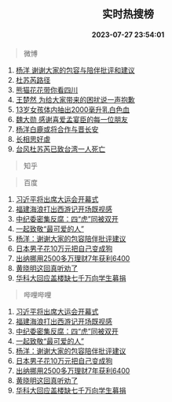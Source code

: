 <div align="center"><h2>实时热搜榜</h2><h4>2023-07-27 23:54:01</h4></div>

> 微博  

1. [杨洋 谢谢大家的包容与陪伴批评和建议](https://s.weibo.com/weibo?q=%E6%9D%A8%E6%B4%8B%20%E8%B0%A2%E8%B0%A2%E5%A4%A7%E5%AE%B6%E7%9A%84%E5%8C%85%E5%AE%B9%E4%B8%8E%E9%99%AA%E4%BC%B4%E6%89%B9%E8%AF%84%E5%92%8C%E5%BB%BA%E8%AE%AE&t=31&band_rank=1&Refer=top)<br />
2. [杜苏芮路径](https://s.weibo.com/weibo?q=%E6%9D%9C%E8%8B%8F%E8%8A%AE%E8%B7%AF%E5%BE%84&t=31&band_rank=2&Refer=top)<br />
3. [熊猫花花带你看四川](https://s.weibo.com/weibo?q=%23%E7%86%8A%E7%8C%AB%E8%8A%B1%E8%8A%B1%E5%B8%A6%E4%BD%A0%E7%9C%8B%E5%9B%9B%E5%B7%9D%23&t=31&band_rank=3&Refer=top)<br />
4. [王楚然 为给大家带来的困扰说一声抱歉](https://s.weibo.com/weibo?q=%E7%8E%8B%E6%A5%9A%E7%84%B6%20%E4%B8%BA%E7%BB%99%E5%A4%A7%E5%AE%B6%E5%B8%A6%E6%9D%A5%E7%9A%84%E5%9B%B0%E6%89%B0%E8%AF%B4%E4%B8%80%E5%A3%B0%E6%8A%B1%E6%AD%89&t=31&band_rank=4&Refer=top)<br />
5. [13岁女孩体内抽出2000毫升乳白色血](https://s.weibo.com/weibo?q=%2313%E5%B2%81%E5%A5%B3%E5%AD%A9%E4%BD%93%E5%86%85%E6%8A%BD%E5%87%BA2000%E6%AF%AB%E5%8D%87%E4%B9%B3%E7%99%BD%E8%89%B2%E8%A1%80%23&t=31&band_rank=5&Refer=top)<br />
6. [魏大勋 感谢喜爱孟宴臣的每一位朋友](https://s.weibo.com/weibo?q=%E9%AD%8F%E5%A4%A7%E5%8B%8B%20%E6%84%9F%E8%B0%A2%E5%96%9C%E7%88%B1%E5%AD%9F%E5%AE%B4%E8%87%A3%E7%9A%84%E6%AF%8F%E4%B8%80%E4%BD%8D%E6%9C%8B%E5%8F%8B&t=31&band_rank=6&Refer=top)<br />
7. [杨洋白鹿或将合作与晋长安](https://s.weibo.com/weibo?q=%23%E6%9D%A8%E6%B4%8B%E7%99%BD%E9%B9%BF%E6%88%96%E5%B0%86%E5%90%88%E4%BD%9C%E4%B8%8E%E6%99%8B%E9%95%BF%E5%AE%89%23&t=31&band_rank=7&Refer=top)<br />
8. [长相思好虐](https://s.weibo.com/weibo?q=%E9%95%BF%E7%9B%B8%E6%80%9D%E5%A5%BD%E8%99%90&t=31&band_rank=8&Refer=top)<br />
9. [台风杜苏芮已致台湾一人死亡](https://s.weibo.com/weibo?q=%23%E5%8F%B0%E9%A3%8E%E6%9D%9C%E8%8B%8F%E8%8A%AE%E5%B7%B2%E8%87%B4%E5%8F%B0%E6%B9%BE%E4%B8%80%E4%BA%BA%E6%AD%BB%E4%BA%A1%23&t=31&band_rank=9&Refer=top)<br />

> 知乎  


> 百度  

1. [习近平将出席大运会开幕式](https://www.baidu.com/s?wd=%E4%B9%A0%E8%BF%91%E5%B9%B3%E5%B0%86%E5%87%BA%E5%B8%AD%E5%A4%A7%E8%BF%90%E4%BC%9A%E5%BC%80%E5%B9%95%E5%BC%8F&sa=fyb_news&rsv_dl=fyb_news)<br />
2. [福建海浪打出西游记开场既视感](https://www.baidu.com/s?wd=%E7%A6%8F%E5%BB%BA%E6%B5%B7%E6%B5%AA%E6%89%93%E5%87%BA%E8%A5%BF%E6%B8%B8%E8%AE%B0%E5%BC%80%E5%9C%BA%E6%97%A2%E8%A7%86%E6%84%9F&sa=fyb_news&rsv_dl=fyb_news)<br />
3. [中纪委密集反腐：四“虎”同被双开](https://www.baidu.com/s?wd=%E4%B8%AD%E7%BA%AA%E5%A7%94%E5%AF%86%E9%9B%86%E5%8F%8D%E8%85%90%EF%BC%9A%E5%9B%9B%E2%80%9C%E8%99%8E%E2%80%9D%E5%90%8C%E8%A2%AB%E5%8F%8C%E5%BC%80&sa=fyb_news&rsv_dl=fyb_news)<br />
4. [一起致敬“最可爱的人”](https://www.baidu.com/s?wd=%E4%B8%80%E8%B5%B7%E8%87%B4%E6%95%AC%E2%80%9C%E6%9C%80%E5%8F%AF%E7%88%B1%E7%9A%84%E4%BA%BA%E2%80%9D&sa=fyb_news&rsv_dl=fyb_news)<br />
5. [杨洋：谢谢大家的包容陪伴批评建议](https://www.baidu.com/s?wd=%E6%9D%A8%E6%B4%8B%EF%BC%9A%E8%B0%A2%E8%B0%A2%E5%A4%A7%E5%AE%B6%E7%9A%84%E5%8C%85%E5%AE%B9%E9%99%AA%E4%BC%B4%E6%89%B9%E8%AF%84%E5%BB%BA%E8%AE%AE&sa=fyb_news&rsv_dl=fyb_news)<br />
6. [日本男子花10万元把自己变成狗](https://www.baidu.com/s?wd=%E6%97%A5%E6%9C%AC%E7%94%B7%E5%AD%90%E8%8A%B110%E4%B8%87%E5%85%83%E6%8A%8A%E8%87%AA%E5%B7%B1%E5%8F%98%E6%88%90%E7%8B%97&sa=fyb_news&rsv_dl=fyb_news)<br />
7. [出纳挪用2500多万理财7年获利6400](https://www.baidu.com/s?wd=%E5%87%BA%E7%BA%B3%E6%8C%AA%E7%94%A82500%E5%A4%9A%E4%B8%87%E7%90%86%E8%B4%A27%E5%B9%B4%E8%8E%B7%E5%88%A96400&sa=fyb_news&rsv_dl=fyb_news)<br />
8. [黄晓明这回真听劝了](https://www.baidu.com/s?wd=%E9%BB%84%E6%99%93%E6%98%8E%E8%BF%99%E5%9B%9E%E7%9C%9F%E5%90%AC%E5%8A%9D%E4%BA%86&sa=fyb_news&rsv_dl=fyb_news)<br />
9. [华科大回应盖楼缺七千万向学生募捐](https://www.baidu.com/s?wd=%E5%8D%8E%E7%A7%91%E5%A4%A7%E5%9B%9E%E5%BA%94%E7%9B%96%E6%A5%BC%E7%BC%BA%E4%B8%83%E5%8D%83%E4%B8%87%E5%90%91%E5%AD%A6%E7%94%9F%E5%8B%9F%E6%8D%90&sa=fyb_news&rsv_dl=fyb_news)<br />

> 哔哩哔哩  

1. [习近平将出席大运会开幕式](https://www.baidu.com/s?wd=%E4%B9%A0%E8%BF%91%E5%B9%B3%E5%B0%86%E5%87%BA%E5%B8%AD%E5%A4%A7%E8%BF%90%E4%BC%9A%E5%BC%80%E5%B9%95%E5%BC%8F&sa=fyb_news&rsv_dl=fyb_news)<br />
2. [福建海浪打出西游记开场既视感](https://www.baidu.com/s?wd=%E7%A6%8F%E5%BB%BA%E6%B5%B7%E6%B5%AA%E6%89%93%E5%87%BA%E8%A5%BF%E6%B8%B8%E8%AE%B0%E5%BC%80%E5%9C%BA%E6%97%A2%E8%A7%86%E6%84%9F&sa=fyb_news&rsv_dl=fyb_news)<br />
3. [中纪委密集反腐：四“虎”同被双开](https://www.baidu.com/s?wd=%E4%B8%AD%E7%BA%AA%E5%A7%94%E5%AF%86%E9%9B%86%E5%8F%8D%E8%85%90%EF%BC%9A%E5%9B%9B%E2%80%9C%E8%99%8E%E2%80%9D%E5%90%8C%E8%A2%AB%E5%8F%8C%E5%BC%80&sa=fyb_news&rsv_dl=fyb_news)<br />
4. [一起致敬“最可爱的人”](https://www.baidu.com/s?wd=%E4%B8%80%E8%B5%B7%E8%87%B4%E6%95%AC%E2%80%9C%E6%9C%80%E5%8F%AF%E7%88%B1%E7%9A%84%E4%BA%BA%E2%80%9D&sa=fyb_news&rsv_dl=fyb_news)<br />
5. [杨洋：谢谢大家的包容陪伴批评建议](https://www.baidu.com/s?wd=%E6%9D%A8%E6%B4%8B%EF%BC%9A%E8%B0%A2%E8%B0%A2%E5%A4%A7%E5%AE%B6%E7%9A%84%E5%8C%85%E5%AE%B9%E9%99%AA%E4%BC%B4%E6%89%B9%E8%AF%84%E5%BB%BA%E8%AE%AE&sa=fyb_news&rsv_dl=fyb_news)<br />
6. [日本男子花10万元把自己变成狗](https://www.baidu.com/s?wd=%E6%97%A5%E6%9C%AC%E7%94%B7%E5%AD%90%E8%8A%B110%E4%B8%87%E5%85%83%E6%8A%8A%E8%87%AA%E5%B7%B1%E5%8F%98%E6%88%90%E7%8B%97&sa=fyb_news&rsv_dl=fyb_news)<br />
7. [出纳挪用2500多万理财7年获利6400](https://www.baidu.com/s?wd=%E5%87%BA%E7%BA%B3%E6%8C%AA%E7%94%A82500%E5%A4%9A%E4%B8%87%E7%90%86%E8%B4%A27%E5%B9%B4%E8%8E%B7%E5%88%A96400&sa=fyb_news&rsv_dl=fyb_news)<br />
8. [黄晓明这回真听劝了](https://www.baidu.com/s?wd=%E9%BB%84%E6%99%93%E6%98%8E%E8%BF%99%E5%9B%9E%E7%9C%9F%E5%90%AC%E5%8A%9D%E4%BA%86&sa=fyb_news&rsv_dl=fyb_news)<br />
9. [华科大回应盖楼缺七千万向学生募捐](https://www.baidu.com/s?wd=%E5%8D%8E%E7%A7%91%E5%A4%A7%E5%9B%9E%E5%BA%94%E7%9B%96%E6%A5%BC%E7%BC%BA%E4%B8%83%E5%8D%83%E4%B8%87%E5%90%91%E5%AD%A6%E7%94%9F%E5%8B%9F%E6%8D%90&sa=fyb_news&rsv_dl=fyb_news)<br />
